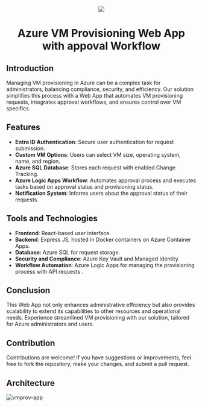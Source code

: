 <p align="center">
  <a href="https://skillicons.dev">
    <img src="https://skillicons.dev/icons?i=azure,react,nodejs,js,html,css,terraform,vscode" />
  </a>
</p>

<h1 align="center">Azure VM Provisioning Web App with appoval Workflow</h1>


## Introduction
Managing VM provisioning in Azure can be a complex task for administrators, balancing compliance, security, and efficiency. Our solution simplifies this process with a Web App that automates VM provisioning requests, integrates approval workflows, and ensures control over VM specifics.

## Features
- **Entra ID Authentication**: Secure user authentication for request submission.
- **Custom VM Options**: Users can select VM size, operating system, name, and region.
- **Azure SQL Database**: Stores each request with enabled Change Tracking.
- **Azure Logic Apps Workflow**: Automates approval process and executes tasks based on approval status and provisioning status.
- **Notification System**: Informs users about the approval status of their requests.

## Tools and Technologies
- **Frontend**: React-based user interface.
- **Backend**: Express JS, hosted in Docker containers on Azure Container Apps.
- **Database**: Azure SQL for request storage.
- **Security and Compliance**: Azure Key Vault and Managed Identity.
- **Workflow Automation**: Azure Logic Apps for managing the provisioning process with API requests .

## Conclusion
This Web App not only enhances administrative efficiency but also provides scalability to extend its capabilities to other resources and operational needs. Experience streamlined VM provisioning with our solution, tailored for Azure administrators and users.

## Contribution
Contributions are welcome! If you have suggestions or improvements, feel free to fork the repository, make your changes, and submit a pull request.

## Architecture
![vmprov-app](https://github.com/passadis/react-vm-provisioning/assets/53148138/90a38a90-3d36-4980-82b2-7bc3e2293053)
